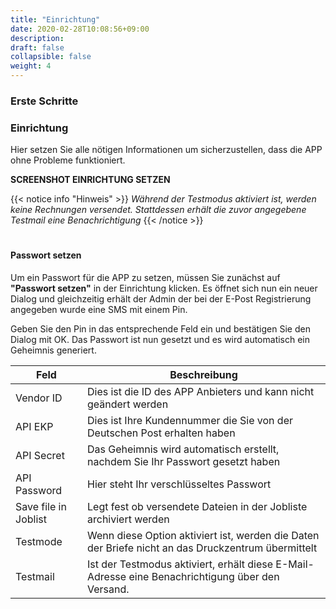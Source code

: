 ```yaml
---
title: "Einrichtung"
date: 2020-02-28T10:08:56+09:00
description: 
draft: false
collapsible: false
weight: 4
---
```

### Erste Schritte

### Einrichtung
Hier setzen Sie alle nötigen Informationen um sicherzustellen, dass die APP ohne Probleme funktioniert.

**SCREENSHOT EINRICHTUNG SETZEN**

{{< notice info "Hinweis" >}}
 _Während der Testmodus aktiviert ist, werden keine Rechnungen versendet. Stattdessen erhält die zuvor angegebene Testmail eine Benachrichtigung_
{{< /notice >}}
#
#### Passwort setzen
Um ein Passwort für die APP zu setzen, müssen Sie zunächst auf **"Passwort setzen"** in der Einrichtung klicken. Es öffnet sich nun ein neuer Dialog und gleichzeitig erhält der Admin der bei der E-Post Registrierung angegeben wurde eine SMS mit einem Pin.

Geben Sie den Pin in das entsprechende Feld ein und bestätigen Sie den Dialog mit OK. Das Passwort ist nun gesetzt und es wird automatisch ein Geheimnis generiert.

| Feld                 | Beschreibung                                                                                       |
|----------------------|----------------------------------------------------------------------------------------------------|
| Vendor ID            | Dies ist die ID des APP Anbieters und kann nicht geändert werden                                   |
| API EKP              | Dies ist Ihre Kundennummer die Sie von der Deutschen Post erhalten haben                           |
| API Secret           | Das Geheimnis wird automatisch erstellt, nachdem Sie Ihr Passwort gesetzt haben                    |
| API Password         | Hier steht Ihr verschlüsseltes Passwort                                                            |
| Save file in Joblist | Legt fest ob versendete Dateien in der Jobliste archiviert werden                                  |
| Testmode             | Wenn diese Option aktiviert ist, werden die Daten der Briefe nicht an das Druckzentrum übermittelt |
| Testmail             | Ist der Testmodus aktiviert, erhält diese E-Mail-Adresse eine Benachrichtigung über den Versand.   |




